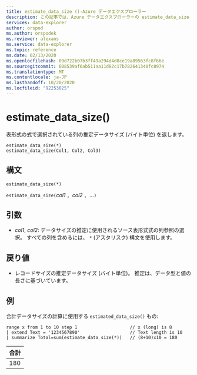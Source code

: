 ```yaml
---
title: estimate_data_size ()-Azure データエクスプローラー
description: この記事では、Azure データエクスプローラーの estimate_data_size () について説明します。
services: data-explorer
author: orspod
ms.author: orspodek
ms.reviewer: alexans
ms.service: data-explorer
ms.topic: reference
ms.date: 02/13/2020
ms.openlocfilehash: 09d722b07b3ff49a294d4d8ce19a89563fc8f66e
ms.sourcegitcommit: 608539af6ab511aa11d82c17b782641340fc8974
ms.translationtype: MT
ms.contentlocale: ja-JP
ms.lasthandoff: 10/20/2020
ms.locfileid: "92253025"
---
```

# <a name="estimate_data_size"></a>estimate_data_size()

表形式の式で選択されている列の推定データサイズ (バイト単位) を返します。

```kusto
estimate_data_size(*)
estimate_data_size(Col1, Col2, Col3)
```

## <a name="syntax"></a>構文

`estimate_data_size(*)`

`estimate_data_size(`*col1* `, `*col2* `, `...`)`

## <a name="arguments"></a>引数

* *col1*, *col2*: データサイズの推定に使用されるソース表形式式の列参照の選択。 すべての列を含めるには、 `*` (アスタリスク) 構文を使用します。

## <a name="returns"></a>戻り値

* レコードサイズの推定データサイズ (バイト単位)。 推定は、データ型と値の長さに基づいています。

## <a name="examples"></a>例

合計データサイズの計算に使用する `estimated_data_size()` もの:

<!-- csl: https://help.kusto.windows.net/Samples -->
```kusto
range x from 1 to 10 step 1                    // x (long) is 8 
| extend Text = '1234567890'                   // Text length is 10  
| summarize Total=sum(estimate_data_size(*))   // (8+10)x10 = 180
```

|合計|
|---|
|180|
